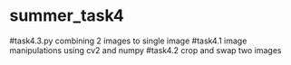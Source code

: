 # summer_task4

#task4.3.py
combining 2 images to single image
#task4.1
image manipulations using cv2 and numpy
#task4.2
crop and swap two images

